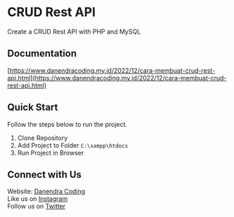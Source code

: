 # CRUD Rest API

Create a CRUD Rest API with PHP and MySQL

## Documentation

[https://www.danendracoding.my.id/2022/12/cara-membuat-crud-rest-api.html](https://www.danendracoding.my.id/2022/12/cara-membuat-crud-rest-api.html)

## Quick Start

Follow the steps below to run the project.

1. Clone Repository
2. Add Project to Folder `C:\xampp\htdocs`
3. Run Project in Browser

## Connect with Us

Website: [Danendra Coding](https://www.danendracoding.my.id)  
Like us on [Instagram](https://www.instagram.com/danendracoding)  
Follow us on [Twitter](https://twitter.com/danendranr)
